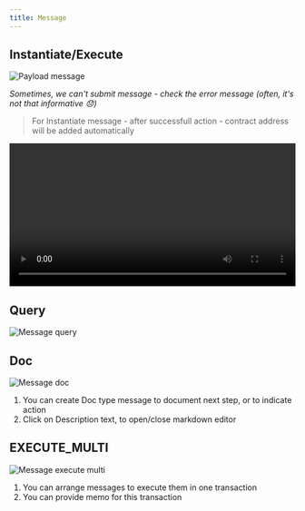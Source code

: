```yaml
---
title: Message
---
```


## Instantiate/Execute

![Payload message](/outpost/OPMessage.png)

_Sometimes, we can't submit message - check the error message (often, it's not that informative 😞)_

> For Instantiate message - after successfull action - contract address will be added automatically

<video width="100%" controls>
     <source src="/outpost/demo_instant.mp4" type="video/mp4" />
</video>

## Query

![Message query](/outpost/OPMessageQuery.png)

## Doc

![Message doc](/outpost/OPMessageDoc.png)

1. You can create Doc type message to document next step, or to indicate action
2. Click on Description text, to open/close markdown editor

## EXECUTE_MULTI
![Message execute multi](/outpost/OPMessageExecuteMulti.png)

1. You can arrange messages to execute them in one transaction
2. You can provide memo for this transaction
